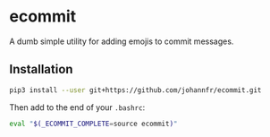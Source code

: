 # ecommit

A dumb simple utility for adding emojis to commit messages.

## Installation

```bash
pip3 install --user git+https://github.com/johannfr/ecommit.git
```

Then add to the end of your `.bashrc`:
```bash
eval "$(_ECOMMIT_COMPLETE=source ecommit)"
```
